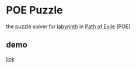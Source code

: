# POE Puzzle

the puzzle solver for [labyrinth] in [Path of Exile] (POE)

[labyrinth]: https://pathofexile.gamepedia.com/The_Lord%27s_Labyrinth
[Path of Exile]: https://www.pathofexile.com/

## demo

[link](https://tzing.github.io/poe-puzzle/)
